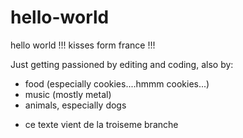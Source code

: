 # hello-world
<p>hello world !!! kisses form france !!!</p>
<p>Just getting passioned by editing and coding, also by:
<ul>
<li>food (especially cookies....hmmm cookies...)</li>
<li>music (mostly metal)</li>
<li>animals, especially dogs</li>
</ul>
</p>

- ce texte vient de la troiseme branche
